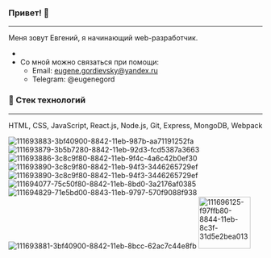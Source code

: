 ### Привет! 👋
***
Меня зовут Евгений, я начинающий web-разработчик.


* 
* Со мной можно связаться при помощи:
    * Email: eugene.gordievsky@yandex.ru
    * Telegram: @eugenegord

### 🔧 Стек технологий
***
HTML, CSS, JavaScript, React.js, Node.js, Git, Express, MongoDB, Webpack

![111693883-3bf40900-8842-11eb-987b-aa71191252fa](https://developer.mozilla.org/ru/docs/Web/HTML)
![111693879-3b5b7280-8842-11eb-92d3-fcd5387a3663](https://developer.mozilla.org/ru/docs/Web/CSS)
![111693886-3c8c9f80-8842-11eb-9f4c-4a6c42b0ef30](https://developer.mozilla.org/ru/docs/Web/JavaScript)
![111693890-3c8c9f80-8842-11eb-94f3-3446265729ef](https://ru.reactjs.org)
![111693890-3c8c9f80-8842-11eb-94f3-3446265729ef](https://nodejs.org/en/about/)
![111694077-75c50f80-8842-11eb-8bd0-3a2176af0385](https://www.mongodb.com)
![111694829-71e5bd00-8843-11eb-9797-570f9088f938](https://github.com)
![111693881-3bf40900-8842-11eb-8bcc-62ac7c44e8fb](https://expressjs.com)
<img width="103" alt="111696125-f97ffb80-8844-11eb-8c3f-31d5e2bea013" src="https://user-images.githubusercontent.com/67981010/119188068-d3641b00-ba82-11eb-87b5-28ccafaf1b63.png">
